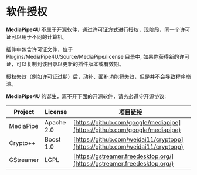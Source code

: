 # 软件授权

**MediaPipe4U** 不属于开源软件，通过许可证方式进行授权，现阶段，同一个许可证可以用于不同的计算机。   

插件中包含许可证文件，位于 Plugins/MediaPipe4U/Source/MediaPipe/license 目录中, 如果你获得新的许可证，可以复制到该目录以更新的插件版本或有效期。    

授权失效（例如许可证过期）后，动补、面补功能将失效，但是并不会导致程序崩溃。   

**MediaPipe4U** 的诞生，离不开下面的开源软件，请务必遵守开源协议:  

| Project | License | 项目链接 |
|---------| --------| ---------|
| MediaPipe | Apache 2.0  | [https://github.com/google/mediapipe](https://github.com/google/mediapipe) |
| Crypto++ | Boost 1.0  | [https://github.com/weidai11/cryptopp](https://github.com/weidai11/cryptopp) |
| GStreamer | LGPL  | [https://gstreamer.freedesktop.org/](https://gstreamer.freedesktop.org/) |